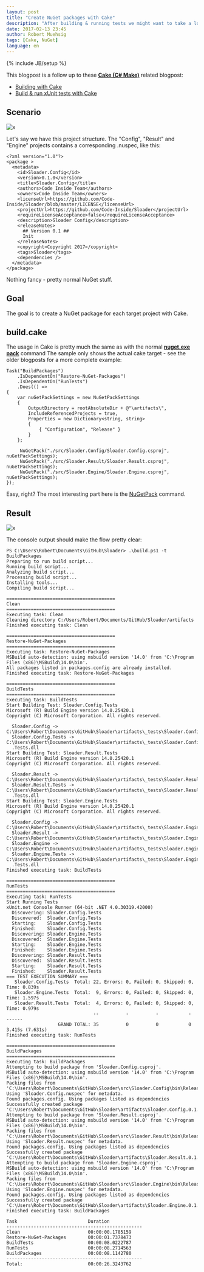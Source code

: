 ```yaml
---
layout: post
title: "Create NuGet packages with Cake"
description: "After building & running tests we might want to take a look at creating actual NuGet packages with Cake."
date: 2017-02-13 23:45
author: Robert Muehsig
tags: [Cake, NuGet]
language: en
---
```

{% include JB/setup %}

This blogpost is a follow up to these __[Cake (C# Make)](http://cakebuild.net/)__ related blogpost:

* [Building with Cake](https://blog.codeinside.eu/2016/07/09/cake-building-with-cake/)
* [Build & run xUnit tests with Cake](https://blog.codeinside.eu/2017/02/07/build-and-run-xunit-tests-with-cake/)

## Scenario

![x]({{BASE_PATH}}/assets/md-images/2017-02-13/proj.png "Demo proj")

Let's say we have this project structure. The "Config", "Result" and "Engine" projects contains a corresponding .nuspec, like this:

    <?xml version="1.0"?>
    <package >
      <metadata>
        <id>Sloader.Config</id>
        <version>0.1.0</version>
        <title>Sloader.Config</title>
        <authors>Code Inside Team</authors>
        <owners>Code Inside Team</owners>
        <licenseUrl>https://github.com/Code-Inside/Sloader/blob/master/LICENSE</licenseUrl>
        <projectUrl>https://github.com/Code-Inside/Sloader</projectUrl>
        <requireLicenseAcceptance>false</requireLicenseAcceptance>
        <description>Sloader Config</description>
        <releaseNotes>
          ## Version 0.1 ##
          Init
        </releaseNotes>
        <copyright>Copyright 2017</copyright>
        <tags>Sloader</tags>
        <dependencies />
      </metadata>
    </package>

Nothing fancy - pretty normal NuGet stuff. 

## Goal

The goal is to create a NuGet package for each target project with Cake. 

## build.cake

The usage in Cake is pretty much the same as with the normal __[nuget.exe pack](https://docs.microsoft.com/en-us/nuget/tools/nuget-exe-cli-reference#pack)__ command 
The sample only shows the actual cake target - see the older blogposts for a more complete example:

    Task("BuildPackages")
        .IsDependentOn("Restore-NuGet-Packages")
    	.IsDependentOn("RunTests")
        .Does(() =>
    {
        var nuGetPackSettings = new NuGetPackSettings
    	{
    		OutputDirectory = rootAbsoluteDir + @"\artifacts\",
    		IncludeReferencedProjects = true,
    		Properties = new Dictionary<string, string>
    		{
    			{ "Configuration", "Release" }
    		}
    	};
    
         NuGetPack("./src/Sloader.Config/Sloader.Config.csproj", nuGetPackSettings);
         NuGetPack("./src/Sloader.Result/Sloader.Result.csproj", nuGetPackSettings);
    	 NuGetPack("./src/Sloader.Engine/Sloader.Engine.csproj", nuGetPackSettings);
    });

Easy, right? The most interesting part here is the [NuGetPack](http://cakebuild.net/api/Cake.Common.Tools.NuGet/NuGetAliases/EF4ED944) command.

## Result

![x]({{BASE_PATH}}/assets/md-images/2017-02-13/result.png "NuGet packages!")

The console output should make the flow pretty clear:

    PS C:\Users\Robert\Documents\GitHub\Sloader> .\build.ps1 -t BuildPackages
    Preparing to run build script...
    Running build script...
    Analyzing build script...
    Processing build script...
    Installing tools...
    Compiling build script...
    
    ========================================
    Clean
    ========================================
    Executing task: Clean
    Cleaning directory C:/Users/Robert/Documents/GitHub/Sloader/artifacts
    Finished executing task: Clean
    
    ========================================
    Restore-NuGet-Packages
    ========================================
    Executing task: Restore-NuGet-Packages
    MSBuild auto-detection: using msbuild version '14.0' from 'C:\Program Files (x86)\MSBuild\14.0\bin'.
    All packages listed in packages.config are already installed.
    Finished executing task: Restore-NuGet-Packages
    
    ========================================
    BuildTests
    ========================================
    Executing task: BuildTests
    Start Building Test: Sloader.Config.Tests
    Microsoft (R) Build Engine version 14.0.25420.1
    Copyright (C) Microsoft Corporation. All rights reserved.
    
      Sloader.Config -> C:\Users\Robert\Documents\GitHub\Sloader\artifacts\_tests\Sloader.Config.Tests\Sloader.Config.dll
      Sloader.Config.Tests -> C:\Users\Robert\Documents\GitHub\Sloader\artifacts\_tests\Sloader.Config.Tests\Sloader.Config
      .Tests.dll
    Start Building Test: Sloader.Result.Tests
    Microsoft (R) Build Engine version 14.0.25420.1
    Copyright (C) Microsoft Corporation. All rights reserved.
    
      Sloader.Result -> C:\Users\Robert\Documents\GitHub\Sloader\artifacts\_tests\Sloader.Result.Tests\Sloader.Result.dll
      Sloader.Result.Tests -> C:\Users\Robert\Documents\GitHub\Sloader\artifacts\_tests\Sloader.Result.Tests\Sloader.Result
      .Tests.dll
    Start Building Test: Sloader.Engine.Tests
    Microsoft (R) Build Engine version 14.0.25420.1
    Copyright (C) Microsoft Corporation. All rights reserved.
    
      Sloader.Config -> C:\Users\Robert\Documents\GitHub\Sloader\artifacts\_tests\Sloader.Engine.Tests\Sloader.Config.dll
      Sloader.Result -> C:\Users\Robert\Documents\GitHub\Sloader\artifacts\_tests\Sloader.Engine.Tests\Sloader.Result.dll
      Sloader.Engine -> C:\Users\Robert\Documents\GitHub\Sloader\artifacts\_tests\Sloader.Engine.Tests\Sloader.Engine.dll
      Sloader.Engine.Tests -> C:\Users\Robert\Documents\GitHub\Sloader\artifacts\_tests\Sloader.Engine.Tests\Sloader.Engine
      .Tests.dll
    Finished executing task: BuildTests
    
    ========================================
    RunTests
    ========================================
    Executing task: RunTests
    Start Running Tests
    xUnit.net Console Runner (64-bit .NET 4.0.30319.42000)
      Discovering: Sloader.Config.Tests
      Discovered:  Sloader.Config.Tests
      Starting:    Sloader.Config.Tests
      Finished:    Sloader.Config.Tests
      Discovering: Sloader.Engine.Tests
      Discovered:  Sloader.Engine.Tests
      Starting:    Sloader.Engine.Tests
      Finished:    Sloader.Engine.Tests
      Discovering: Sloader.Result.Tests
      Discovered:  Sloader.Result.Tests
      Starting:    Sloader.Result.Tests
      Finished:    Sloader.Result.Tests
    === TEST EXECUTION SUMMARY ===
       Sloader.Config.Tests  Total: 22, Errors: 0, Failed: 0, Skipped: 0, Time: 0.839s
       Sloader.Engine.Tests  Total:  9, Errors: 0, Failed: 0, Skipped: 0, Time: 1.597s
       Sloader.Result.Tests  Total:  4, Errors: 0, Failed: 0, Skipped: 0, Time: 0.979s
                                    --          -          -           -        ------
                       GRAND TOTAL: 35          0          0           0        3.415s (7.631s)
    Finished executing task: RunTests
    
    ========================================
    BuildPackages
    ========================================
    Executing task: BuildPackages
    Attempting to build package from 'Sloader.Config.csproj'.
    MSBuild auto-detection: using msbuild version '14.0' from 'C:\Program Files (x86)\MSBuild\14.0\bin'.
    Packing files from 'C:\Users\Robert\Documents\GitHub\Sloader\src\Sloader.Config\bin\Release'.
    Using 'Sloader.Config.nuspec' for metadata.
    Found packages.config. Using packages listed as dependencies
    Successfully created package 'C:\Users\Robert\Documents\GitHub\Sloader\artifacts\Sloader.Config.0.1.0.nupkg'.
    Attempting to build package from 'Sloader.Result.csproj'.
    MSBuild auto-detection: using msbuild version '14.0' from 'C:\Program Files (x86)\MSBuild\14.0\bin'.
    Packing files from 'C:\Users\Robert\Documents\GitHub\Sloader\src\Sloader.Result\bin\Release'.
    Using 'Sloader.Result.nuspec' for metadata.
    Found packages.config. Using packages listed as dependencies
    Successfully created package 'C:\Users\Robert\Documents\GitHub\Sloader\artifacts\Sloader.Result.0.1.0.nupkg'.
    Attempting to build package from 'Sloader.Engine.csproj'.
    MSBuild auto-detection: using msbuild version '14.0' from 'C:\Program Files (x86)\MSBuild\14.0\bin'.
    Packing files from 'C:\Users\Robert\Documents\GitHub\Sloader\src\Sloader.Engine\bin\Release'.
    Using 'Sloader.Engine.nuspec' for metadata.
    Found packages.config. Using packages listed as dependencies
    Successfully created package 'C:\Users\Robert\Documents\GitHub\Sloader\artifacts\Sloader.Engine.0.1.0.nupkg'.
    Finished executing task: BuildPackages
    
    Task                          Duration
    --------------------------------------------------
    Clean                         00:00:00.1785159
    Restore-NuGet-Packages        00:00:01.7378473
    BuildTests                    00:00:08.0222787
    RunTests                      00:00:08.2714563
    BuildPackages                 00:00:08.1142780
    --------------------------------------------------
    Total:                        00:00:26.3243762